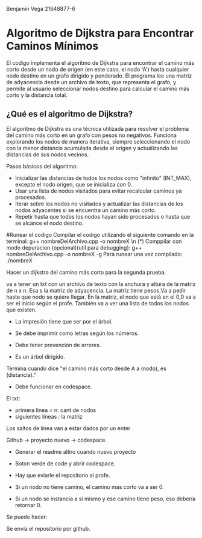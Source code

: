 Benjamin Vega 21648877-6
# Algoritmo de Dijkstra para Encontrar Caminos Mínimos

El codigo implementa el algoritmo de Dijkstra para encontrar el camino más corto desde un nodo de origen (en este caso, el nodo 'A') hasta cualquier nodo destino en un grafo dirigido y ponderado. El programa lee una matriz de adyacencia desde un archivo de texto, que representa el grafo, y permite al usuario seleccionar nodos destino para calcular el camino más corto y la distancia total.


## ¿Qué es el algoritmo de Dijkstra?
El algoritmo de Dijkstra es una técnica utilizada para resolver el problema del camino más corto en un grafo con pesos no negativos. Funciona explorando los nodos de manera iterativa, siempre seleccionando el nodo con la menor distancia acumulada desde el origen y actualizando las distancias de sus nodos vecinos.

Pasos básicos del algoritmo:

- Inicializar las distancias de todos los nodos como "infinito" (INT_MAX), excepto el nodo origen, que se inicializa con 0.
- Usar una lista de nodos visitados para evitar recalcular caminos ya procesados.
- Iterar sobre los nodos no visitados y actualizar las distancias de los nodos adyacentes si se encuentra un camino más corto.
- Repetir hasta que todos los nodos hayan sido procesados o hasta que se alcance el nodo destino.

#Runear el codigo
Compilar el codigo utilizando el siguiente comando en la terminal: g++ nombreDelArchivo.cpp -o nombreX \n
(*) Comppilar con modo depuracion (opcional)(util para debugging): g++ nombreDelArchivo.cpp -o nombreX -g
Para runear una vez compilado: ./nombreX






Hacer un dijkstra del camino más corto para la segunda prueba.

va a tener un txt con un archivo de texto con la anchura y altura de la matriz de n x n. Esa s la matriz de adyacencia.
La matriz tiene pesos.Va a pedir haste que nodo se quiere llegar. En la matriz, el nodo que está en el 0,0 va a ser el inicio según el profe. 
También va a ver una lista de todos los nodos que existen.  

- La impresión tiene que ser por el árbol. 

- Se debe imprimir como letras según los números. 

- Debe tener prevención de errores.

- Es un árbol dirigido.

Termina cuando dice "el camino más corto desde A a (nodo), es (distancia)."

- Debe funcionar en codespace.

El txt:

- primera linea = n: cant de nodos
- siguientes líneas : la matriz

Los saltos de línea van a estar dados por un enter

Github -> proyecto nuevo -> codespace.

- Generar el readme altiro cuando nuevo proyecto

- Boton verde de code y abrir codespace.

- Hay que eviarle el repositorio al profe.

- Si un nodo no tiene camino, el camino mas corto va a ser 0.

- Si un nodo se instancia a sí mismo y ese camino tiene peso, eso debería retornar 0.

Se puede hacer:

Se envía el repositorio por github.
